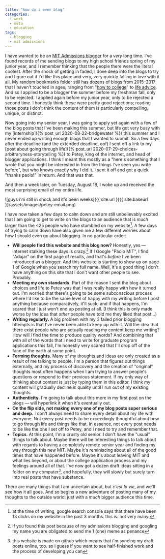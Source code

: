 ```yaml
---
title: "how do i even blog"
categories:
  - work
  - meta
  - education
tags:
  - blogging
  - mit admissions
---
```


I have wanted to be an [MIT Admissions blogger](https://mitadmissions.org/blogs/) for a *very* long time. I've found records of me sending blogs to my high school friends spring of my junior year, and I remember thinking that the people there were the literal coolest. After the shock of getting in faded, I dove deep into the blogs to try and figure out if I'd like this place and very, very quickly falling in love with it all. My random bookmarks folder still has dozens of blogs from 2015–2017 that I haven't touched in ages, ranging from "[how to college](https://mitadmissions.org/blogs/entry/the-how-to-college-masterpost/)" to [life advice](https://mitadmissions.org/blogs/entry/choosing-to-become-yourself/). And so I applied to be a blogger the summer before my freshman fall, only to be rejected. I applied again before my junior year, only to be rejected a second time. I honestly think these were pretty good rejections; reading those posts I don't think the content of them is particularly compelling, unique, or distinct.

Now going into my senior year, I was going to apply yet again with a few of the blog posts that I've been making this summer, but life got very busy with my [internship]({% post_url 2020-08-22-bridgewater %}) this summer and I never ended up writing enough blogs that I wanted to submit. So a few days after the deadline (and the extended deadline, oof) I sent off a link to my [post about going through life]({% post_url 2020-07-29-choices-arbitraryness-storytelling %}) to Petey, king of the internet, and head of blogger applications. I think I meant this mostly as a "here's something that I wrote that you might be interested in from the things I've seen you write before", but who knows exactly why I did it. I sent it off and got a quick "thanks paolo!" in return. And that was that.

And then a week later, on Tuesday, August 18, I woke up and received the most surprising email of my entire life. 

![guys i'm still in shock and it's been weeks]({{ site.url }}{{ site.baseurl }}/assets/images/petey-email.png)

I have now taken a few days to calm down and am still unbelievably excited that I am going to get to write on the blogs to an audience that is *much* larger than the <25 people who have stumbled on my website[^1]. A few days of trying to calm down have also given me a few different worries about how I should even go about blogging. In no particular order:

* **Will people find this website and this blog now?** Honestly, yes — internet stalking these days is crazy.[^2] If I Google "Paolo MIT", I find "Adajar" on the first page of results, and that's *before* I've been introduced as a blogger. And this website is starting to show up on page 1 of Google when you search my full name. Well, it's a good thing I don't have anything on this site that I don't want other people to see. Probably.
* **Meeting my own standards.** Part of the reason I sent the blog about choices and life to Petey was that I was really happy with how it turned out. I'm worried that there's going to be some subconscious process where I'd like to be the same level of happy with my writing before I post anything because comparatively, it'll suck; and if that happens, I'm scared that I just won't end up posting at all. (I think this is only made worse by the idea that *other* people have told me they liked that post…)
* **Writing regularly.** A big problem with my 3 failed prior blogging attempts is that I've never been able to keep up with it. Will the idea that there exist people who are actually reading my content keep me writing? How will I find the time to produce quality words? And combining that with all of the words that I need to write for graduate program applications this fall, I'm honestly very scared that I'll drop off of the face of the earth at some point.
* **Forming thoughts.** Many of my thoughts and ideas are only created as a result of me talking to people. I'm a person that figures out things externally, and my process of discovery and the creation of "original" thoughts most often happens when I am trying to answer people's questions or respond to their previous statement. If my only way of thinking about content is just by typing them in this editor, I think my content will gradually decline in quality until I run out of my existing thoughts.
* **Authenticity.** I'm going to talk about this more in my first post on the blogs — will hyperlink it when it's eventually out.
* **On the flip side, not making every one of my blog posts super serious and deep.** I don't always need to share every detail about my life with everyone. Not every post needs to be exceedingly thoughtful about how to go through life and things like that. In essence, not every post needs to be like the one I set off to Petey, and I need to try and remember that.
* **Topics**. At this point, I'm a crusty old senior. I don't have the "usual" things to talk about. Maybe there will be interesting things to talk about with regards to having a completely remote senior year and finding my way through this new MIT. Maybe it's reminiscing about all of the good times that have happened before. Maybe it's about leaving MIT and what lies beyond, or about the college application process and my feelings around all of that. I've now got a dozen draft ideas sitting in a folder on my computer[^3], and hopefully, they will slowly but surely turn into real posts that have substance.

There are many things that I am uncertain about, but *c'est la vie*, and we'll see how it all goes. And so begins a new adventure of posting many of my thoughts to the outside world; just with a *much* bigger audience this time.

[^1]: at the time of writing, google search console says that there have been 13 clicks on my website in the past 3 months. this is. not very many.
[^2]: if you found this post because of my admissions blogging and googling my name you are obligated to send me 1 (one) meme as penance
[^3]: this website is made on github which means that i'm syncing my draft posts online, too. so i guess if you want to see half-finished work and the process of developing you can